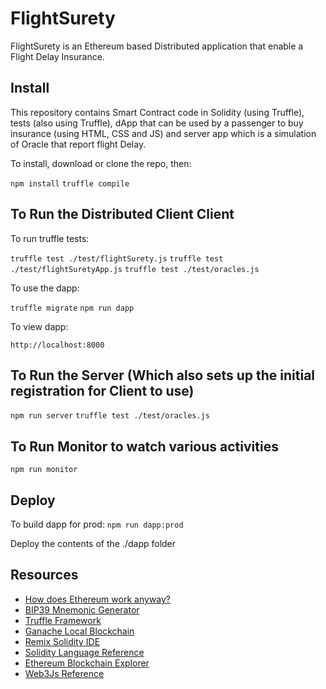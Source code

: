# FlightSurety

FlightSurety is an Ethereum based Distributed application that enable a Flight Delay Insurance.

## Install

This repository contains Smart Contract code in Solidity (using Truffle), tests (also using Truffle), dApp that can be used by a passenger to buy insurance (using HTML, CSS and JS) and server app which is a simulation of Oracle that report flight Delay.

To install, download or clone the repo, then:

`npm install`
`truffle compile`

## To Run the Distributed Client Client

To run truffle tests:

`truffle test ./test/flightSurety.js`
`truffle test ./test/flightSuretyApp.js`
`truffle test ./test/oracles.js`

To use the dapp:

`truffle migrate`
`npm run dapp`

To view dapp:

`http://localhost:8000`

## To Run the Server (Which also sets up the initial registration for Client to use)

`npm run server`
`truffle test ./test/oracles.js`


## To Run Monitor to watch various activities

`npm run monitor`


## Deploy

To build dapp for prod:
`npm run dapp:prod`

Deploy the contents of the ./dapp folder


## Resources

* [How does Ethereum work anyway?](https://medium.com/@preethikasireddy/how-does-ethereum-work-anyway-22d1df506369)
* [BIP39 Mnemonic Generator](https://iancoleman.io/bip39/)
* [Truffle Framework](http://truffleframework.com/)
* [Ganache Local Blockchain](http://truffleframework.com/ganache/)
* [Remix Solidity IDE](https://remix.ethereum.org/)
* [Solidity Language Reference](http://solidity.readthedocs.io/en/v0.4.24/)
* [Ethereum Blockchain Explorer](https://etherscan.io/)
* [Web3Js Reference](https://github.com/ethereum/wiki/wiki/JavaScript-API)